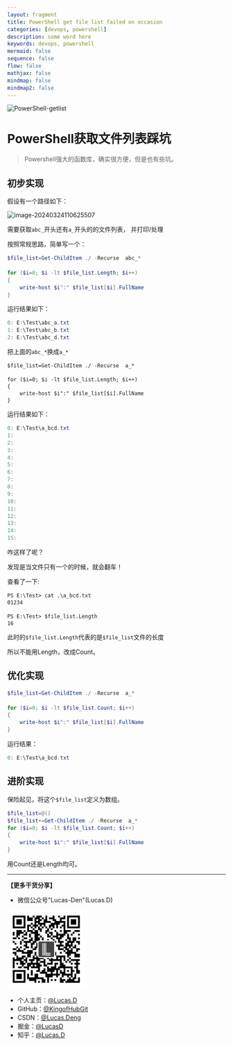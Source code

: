 ```yaml
---
layout: fragment
title: PowerShell get file list failed on occasion
categories: [devops, powershell]
description: some word here
keywords: devops, powershell
mermaid: false
sequence: false
flow: false
mathjax: false
mindmap: false
mindmap2: false
---
```

![PowerShell-getlist](https://raw.githubusercontent.com/KingofHubGit/ImageFactory/main/Public/PowerShell-getlist.jpeg)

# PowerShell获取文件列表踩坑

> Powershell强大的函数库，确实很方便，但是也有些坑。



## 初步实现

假设有一个路径如下：

![image-20240324110625507](https://raw.githubusercontent.com/KingofHubGit/ImageFactory/main/Public/image-20240324110625507.png)

需要获取`abc_`开头还有`a_`开头的的文件列表， 并打印/处理



按照常规思路，简单写一个：

```powershell
$file_list=Get-ChildItem ./ -Recurse  abc_*

for ($i=0; $i -lt $file_list.Length; $i++)
{
    write-host $i":" $file_list[$i].FullName
}
```

运行结果如下：

```powershell
0: E:\Test\abc_a.txt
1: E:\Test\abc_b.txt
2: E:\Test\abc_d.txt
```



把上面的`abc_*`换成`a_*`

```
$file_list=Get-ChildItem ./ -Recurse  a_*

for ($i=0; $i -lt $file_list.Length; $i++)
{
    write-host $i":" $file_list[$i].FullName
}
```



运行结果如下：

```powershell
0: E:\Test\a_bcd.txt
1: 
2: 
3: 
4: 
5: 
6: 
7: 
8: 
9: 
10: 
11: 
12: 
13: 
14: 
15: 
```

咋这样了呢？

发现是当文件只有一个的时候，就会翻车！

查看了一下:

```
PS E:\Test> cat .\a_bcd.txt
01234

PS E:\Test> $file_list.Length
16
```

此时的`$file_list.Length`代表的是`$file_list`文件的长度

所以不能用Length，改成Count。



## 优化实现

```powershell
$file_list=Get-ChildItem ./ -Recurse  a_*

for ($i=0; $i -lt $file_list.Count; $i++)
{
    write-host $i":" $file_list[$i].FullName
}
```



运行结果：

```powershell
0: E:\Test\a_bcd.txt
```



## 进阶实现

保险起见，将这个`$file_list`定义为数组。

```powershell
$file_list=@()
$file_list+=Get-ChildItem ./ -Recurse  a_*
for ($i=0; $i -lt $file_list.Count; $i++)
{
    write-host $i":" $file_list[$i].FullName
}
```

用Count还是Length均可。



___________________________________________

**【更多干货分享】**

- 微信公众号"Lucas-Den"(Lucas.D)

<img src=https://raw.githubusercontent.com/KingofHubGit/ImageFactory/main/Public/image-20240324122812628.png width=180 height=180 />

- 个人主页：[@Lucas.D](https://kingofhubgit.github.io/)
- GitHub：[@KingofHubGit](https://github.com/KingofHubGit)
- CSDN：[@Lucas.Deng](https://blog.csdn.net/dengtonglong)
- 掘金：[@LucasD](https://juejin.cn/user/3362755788151736)
- 知乎：[@Lucas.D](https://www.zhihu.com/people/lucas.deng)





